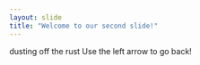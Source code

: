 ```yaml
---
layout: slide
title: "Welcome to our second slide!"
---
```

dusting off the rust
Use the left arrow to go back!
